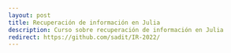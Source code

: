 ```yaml
---
layout: post
title: Recuperación de información en Julia 
description: Curso sobre recuperación de información en Julia
redirect: https://github.com/sadit/IR-2022/
---
```

